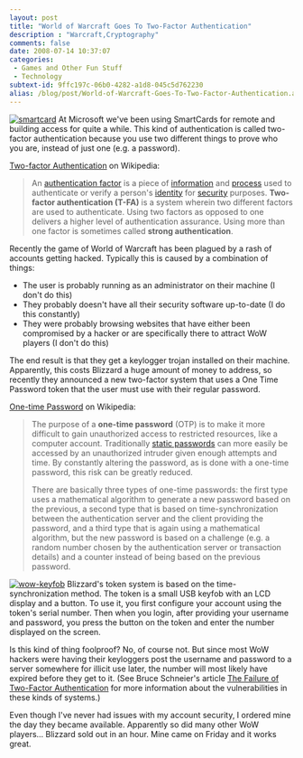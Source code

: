 ```yaml
---
layout: post
title: "World of Warcraft Goes To Two-Factor Authentication"
description : "Warcraft,Cryptography"
comments: false
date: 2008-07-14 10:37:07
categories:
 - Games and Other Fun Stuff
 - Technology
subtext-id: 9ffc197c-06b0-4282-a1d8-045c5d762230
alias: /blog/post/World-of-Warcraft-Goes-To-Two-Factor-Authentication.aspx
---
```



[![smartcard](/images/blog/WindowsLiveWriter/WorldofWarcraftGoesToTwoFactorAuthentica_A298/smartcard_thumb.jpg)](/images/blog/WindowsLiveWriter/WorldofWarcraftGoesToTwoFactorAuthentica_A298/smartcard_2.jpg) At Microsoft we've been using SmartCards for remote and building access for quite a while. This kind of authentication is called two-factor authentication because you use two different things to prove who you are, instead of just one (e.g. a password).

[Two-factor Authentication](http://en.wikipedia.org/wiki/Two-factor_authentication) on Wikipedia:

> An [authentication factor](http://en.wikipedia.org/wiki/Authentication_factor) is a piece of [information](http://en.wikipedia.org/wiki/Information) and [process](http://en.wikipedia.org/wiki/Process) used to authenticate or verify a person's [identity](http://en.wikipedia.org/wiki/Identity) for [security](http://en.wikipedia.org/wiki/Security) purposes. **Two-factor authentication (T-FA)** is a system wherein two different factors are used to authenticate. Using two factors as opposed to one delivers a higher level of authentication assurance. Using more than one factor is sometimes called **strong authentication**.

Recently the game of World of Warcraft has been plagued by a rash of accounts getting hacked. Typically this is caused by a combination of things:

  * The user is probably running as an administrator on their machine (I don't do this)
  * They probably doesn't have all their security software up-to-date (I do this constantly)
  * They were probably browsing websites that have either been compromised by a hacker or are specifically there to attract WoW players (I don't do this)

The end result is that they get a keylogger trojan installed on their machine. Apparently, this costs Blizzard a huge amount of money to address, so recently they announced a new two-factor system that uses a One Time Password token that the user must use with their regular password.

[One-time Password](http://en.wikipedia.org/wiki/One-time_password) on Wikipedia:

> The purpose of a **one-time password** (OTP) is to make it more difficult to gain unauthorized access to restricted resources, like a computer account. Traditionally [static passwords](http://en.wikipedia.org/wiki/Static_password) can more easily be accessed by an unauthorized intruder given enough attempts and time. By constantly altering the password, as is done with a one-time password, this risk can be greatly reduced.
> 
> There are basically three types of one-time passwords: the first type uses a mathematical algorithm to generate a new password based on the previous, a second type that is based on time-synchronization between the authentication server and the client providing the password, and a third type that is again using a mathematical algorithm, but the new password is based on a challenge (e.g. a random number chosen by the authentication server or transaction details) and a counter instead of being based on the previous password.

[![wow-keyfob](/images/blog/WindowsLiveWriter/WorldofWarcraftGoesToTwoFactorAuthentica_A298/wow-keyfob_thumb.jpg)](/images/blog/WindowsLiveWriter/WorldofWarcraftGoesToTwoFactorAuthentica_A298/wow-keyfob_2.jpg) Blizzard's token system is based on the time-synchronization method. The token is a small USB keyfob with an LCD display and a button. To use it, you first configure your account using the token's serial number. Then when you login, after providing your username and password, you press the button on the token and enter the number displayed on the screen.

Is this kind of thing foolproof? No, of course not. But since most WoW hackers were having their keyloggers post the username and password to a server somewhere for illicit use later, the number will most likely have expired before they get to it. (See Bruce Schneier's article [The Failure of Two-Factor Authentication](http://www.schneier.com/blog/archives/2005/03/the_failure_of.html) for more information about the vulnerabilities in these kinds of systems.)

Even though I've never had issues with my account security, I ordered mine the day they became available. Apparently so did many other WoW players... Blizzard sold out in an hour. Mine came on Friday and it works great.
